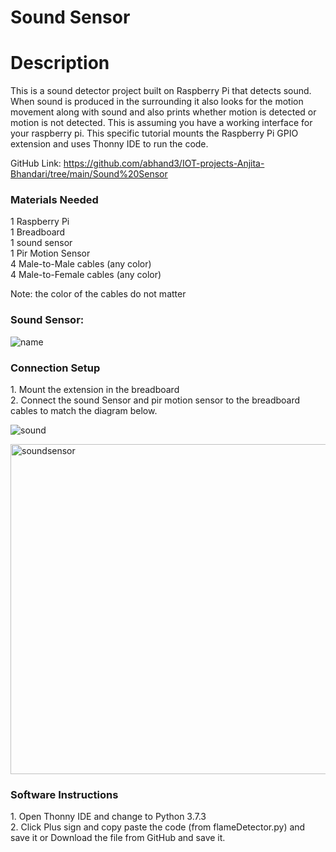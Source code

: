 <h1>Sound Sensor</h1>
<h1>Description</h1>

<p>This is a sound detector project built on Raspberry Pi that detects sound. When sound is produced in the surrounding it also looks for the motion movement along with sound and also prints whether motion is detected or motion is not detected. This is assuming you have a working interface for your raspberry pi. This specific tutorial mounts the Raspberry Pi GPIO extension and uses Thonny IDE to run the code.</p>

GitHub Link: https://github.com/abhand3/IOT-projects-Anjita-Bhandari/tree/main/Sound%20Sensor
<h3>Materials Needed</h3>
1 Raspberry Pi</br>
1 Breadboard</br>
1 sound sensor</br>
1 Pir Motion Sensor</br>
4 Male-to-Male cables (any color)</br>
4 Male-to-Female cables (any color)</br>

<p>Note: the color of the cables do not matter</p>

<h3>Sound Sensor:</h3>

![name](https://user-images.githubusercontent.com/88409698/167445086-9736f00e-ed1f-4d6d-9db3-56945449f0d3.jpeg)


<h3>Connection Setup</h3>
1.	Mount the extension in the breadboard</br>
2.	Connect the sound Sensor and pir motion sensor to the breadboard cables to match the diagram below.</br>

![sound](https://user-images.githubusercontent.com/88409698/167445193-77e19f7f-539a-4712-92d0-61fd04813764.jpeg)



<img width="528" alt="soundsensor" src="https://user-images.githubusercontent.com/88409698/167444354-ac8d21cb-813d-4873-a610-1333bc9a1337.png">


<h3>Software Instructions</h3>
1.	Open Thonny IDE and change to Python 3.7.3</br>
2.	Click Plus sign and copy paste the code (from flameDetector.py) and save it or 
Download the file from GitHub and save it.</br>




